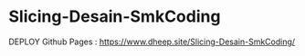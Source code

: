 ﻿# Slicing-Desain-SmkCoding

DEPLOY
Github Pages : https://www.dheep.site/Slicing-Desain-SmkCoding/
